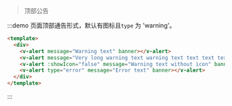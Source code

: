 > 顶部公告

:::demo 页面顶部通告形式，默认有图标且`type` 为 'warning'。

```html
<template>
  <div>
    <v-alert message="Warning text" banner></v-alert>
    <v-alert message="Very long warning text warning text text text text text text text" banner closable></v-alert>
    <v-alert :showIcon="false" message="Warning text without icon" banner></v-alert>
    <v-alert type="error" message="Error text" banner></v-alert>
  </div>
</template>
```
:::